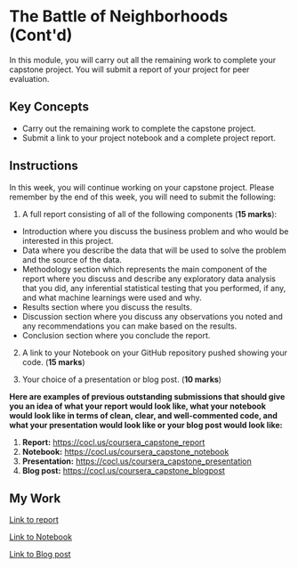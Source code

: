 # The Battle of Neighborhoods (Cont'd)

In this module, you will carry out all the remaining work to complete your capstone project. You will submit a report of your project for peer evaluation.

## Key Concepts
- Carry out the remaining work to complete the capstone project.
- Submit a link to your project notebook and a complete project report.

## Instructions

In this week, you will continue working on your capstone project. Please remember by the end of this week, you will need to submit the following:

1. A full report consisting of all of the following components (**15 marks**):

- Introduction where you discuss the business problem and who would be interested in this project.
- Data where you describe the data that will be used to solve the problem and the source of the data.
- Methodology section which represents the main component of the report where you discuss and describe any exploratory data analysis that you did, any inferential statistical testing that you performed, if any, and what machine learnings were used and why.
- Results section where you discuss the results.
- Discussion section where you discuss any observations you noted and any recommendations you can make based on the results.
- Conclusion section where you conclude the report.

2. A link to your Notebook on your GitHub repository pushed showing your code. (**15 marks**)

3. Your choice of a presentation or blog post. (**10 marks**)

**Here are examples of previous outstanding submissions that should give you an idea of what your report would look like, what your notebook would look like in terms of clean, clear, and well-commented code, and what your presentation would look like or your blog post would look like:**

1. **Report:** https://cocl.us/coursera_capstone_report
2. **Notebook:** https://cocl.us/coursera_capstone_notebook
3. **Presentation:** https://cocl.us/coursera_capstone_presentation
4. **Blog post:** https://cocl.us/coursera_capstone_blogpost

## My Work

[Link to report](https://github.com/NicoGangi5/IBM-Data-Science-Professional-Certificate/blob/main/10.%20Applied_Data_Science_Capstone/Week%205%20-%20The%20Battle%20of%20Neighborhoods%20(Cont'd)/Report.ipynb)

[Link to Notebook](https://github.com/NicoGangi5/IBM-Data-Science-Professional-Certificate/blob/main/10.%20Applied_Data_Science_Capstone/Week%205%20-%20The%20Battle%20of%20Neighborhoods%20(Cont'd)/Tale_of_Two_Cities.ipynb)

[Link to Blog post](https://github.com/NicoGangi5/IBM-Data-Science-Professional-Certificate/blob/main/10.%20Applied_Data_Science_Capstone/Week%205%20-%20The%20Battle%20of%20Neighborhoods%20(Cont'd)/Blog%20Post.pdf)
